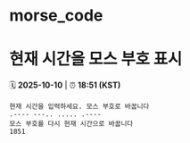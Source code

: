 # morse_code
# 현재 시간을 모스 부호 표시
<!-- MORSE_TIME_START -->
🗓️ **2025-10-10** | ⏰ **18:51 (KST)**

```
현재 시간을 입력하세요. 모스 부호로 바꿉니다
.---- ---.. ..... .----
모스 부호를 다시 현재 시간으로 바꿉니다
1851
```
<!-- MORSE_TIME_END -->
